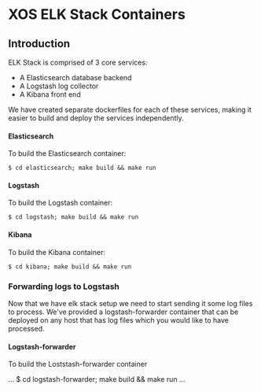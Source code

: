 # XOS ELK Stack Containers

## Introduction

ELK Stack is comprised of 3 core services:

  * A Elasticsearch database backend
  * A Logstash log collector 
  * A Kibana front end

We have created separate dockerfiles for each of these services, making it
easier to build and deploy the services independently.

#### Elasticsearch

To build the Elasticsearch container:

```
$ cd elasticsearch; make build && make run
```

#### Logstash

To build the Logstash container:

```
$ cd logstash; make build && make run
```

#### Kibana

To build the Kibana container:

```
$ cd kibana; make build && make run
```

### Forwarding logs to Logstash

Now that we have elk stack setup we need to start sending it some log files to process. We've provided a logstash-forwarder container that can be deployed on any host that has log files which you would like to have processed. 

#### Logstash-forwarder

To build the Loststash-forwarder container

...
$ cd logstash-forwarder; make build && make run
...

